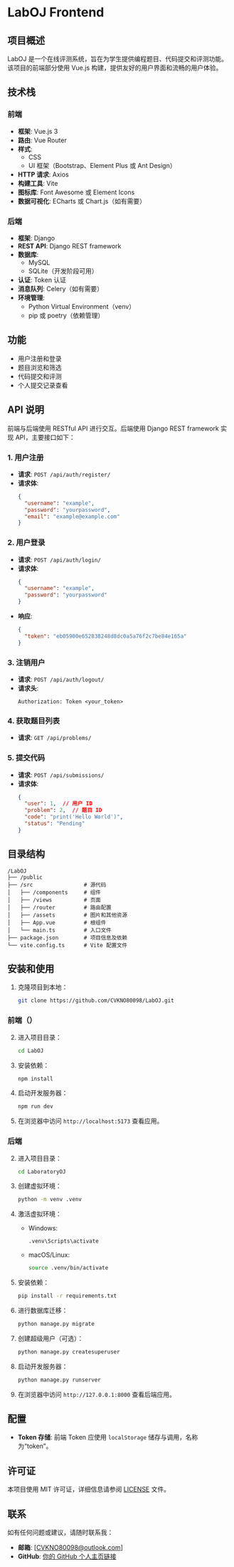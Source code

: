# LabOJ Frontend

## 项目概述

LabOJ 是一个在线评测系统，旨在为学生提供编程题目、代码提交和评测功能。该项目的前端部分使用 Vue.js 构建，提供友好的用户界面和流畅的用户体验。

## 技术栈

### 前端
- **框架**: Vue.js 3
- **路由**: Vue Router
- **样式**: 
  - CSS
  - UI 框架（Bootstrap、Element Plus 或 Ant Design）
- **HTTP 请求**: Axios
- **构建工具**: Vite
- **图标库**: Font Awesome 或 Element Icons
- **数据可视化**: ECharts 或 Chart.js（如有需要）

### 后端
- **框架**: Django
- **REST API**: Django REST framework
- **数据库**: 
  - MySQL
  - SQLite（开发阶段可用）
- **认证**: Token 认证
- **消息队列**: Celery（如有需要）
- **环境管理**: 
  - Python Virtual Environment（venv）
  - pip 或 poetry（依赖管理）

## 功能

- 用户注册和登录
- 题目浏览和筛选
- 代码提交和评测
- 个人提交记录查看

## API 说明

前端与后端使用 RESTful API 进行交互。后端使用 Django REST framework 实现 API，主要接口如下：

### 1. 用户注册
- **请求**: `POST /api/auth/register/`
- **请求体**:
  ```json
  {
    "username": "example",
    "password": "yourpassword",
    "email": "example@example.com"
  }
  ```

### 2. 用户登录
- **请求**: `POST /api/auth/login/`
- **请求体**:
  ```json
  {
    "username": "example",
    "password": "yourpassword"
  }
  ```
- **响应**:
  ```json
  {
    "token": "eb05900e652838248d8dc0a5a76f2c7be84e165a"
  }
  ```

### 3. 注销用户
- **请求**: `POST /api/auth/logout/`
- **请求头**:
  ```
  Authorization: Token <your_token>
  ```

### 4. 获取题目列表
- **请求**: `GET /api/problems/`

### 5. 提交代码
- **请求**: `POST /api/submissions/`
- **请求体**:
  ```json
  {
    "user": 1,  // 用户 ID
    "problem": 2,  // 题目 ID
    "code": "print('Hello World')",
    "status": "Pending"
  }
  ```

## 目录结构

```
/LabOJ
├── /public             
├── /src                # 源代码
│   ├── /components     # 组件
│   ├── /views          # 页面
│   ├── /router         # 路由配置
│   ├── /assets         # 图片和其他资源
│   ├── App.vue         # 根组件
│   └── main.ts         # 入口文件
├── package.json        # 项目信息及依赖
└── vite.config.ts      # Vite 配置文件
```

## 安装和使用


1. 克隆项目到本地：

   ```bash
   git clone https://github.com/CVKNO80098/LabOJ.git
   ```

### 前端（）
2. 进入项目目录：

   ```bash
   cd LabOJ
   ```

3. 安装依赖：

   ```bash
   npm install
   ```

4. 启动开发服务器：

   ```bash
   npm run dev
   ```

5. 在浏览器中访问 `http://localhost:5173` 查看应用。

### 后端
2. 进入项目目录：

   ```bash
   cd LaboratoryOJ
   ```
3. 创建虚拟环境：

   ```bash
   python -m venv .venv
   ```

4. 激活虚拟环境：

   - Windows:

     ```bash
     .venv\Scripts\activate
     ```

   - macOS/Linux:

     ```bash
     source .venv/bin/activate
     ```

5. 安装依赖：

   ```bash
   pip install -r requirements.txt
   ```

6. 进行数据库迁移：

   ```bash
   python manage.py migrate
   ```

7. 创建超级用户（可选）：

   ```bash
   python manage.py createsuperuser
   ```

8. 启动开发服务器：

   ```bash
   python manage.py runserver
   ```

9. 在浏览器中访问 `http://127.0.0.1:8000` 查看后端应用。

## 配置

- **Token 存储**: 前端 Token 应使用 `localStorage` 储存与调用，名称为“token”。

## 许可证

本项目使用 MIT 许可证，详细信息请参阅 [LICENSE](LICENSE) 文件。

## 联系

如有任何问题或建议，请随时联系我：

- **邮箱**: [CVKNO80098@outlook.com]
- **GitHub**: [你的 GitHub 个人主页链接](https://github.com/CVKNO80098)
